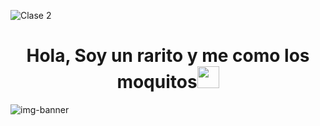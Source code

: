![Clase 2](https://github.com/NanoSf/NanoSf/assets/140740261/a83cdb47-1b21-4f8e-868d-bb23ed171c35)

<h1 align="center">Hola, Soy un rarito y me como los moquitos<img src="https://media.giphy.com/media/hvRJCLFzcasrR4ia7z/giphy.gif" width="35"></h1>

<img src="https://i.postimg.cc/1RLPQGhs/Clase-2.gif" alt="img-banner"/>
